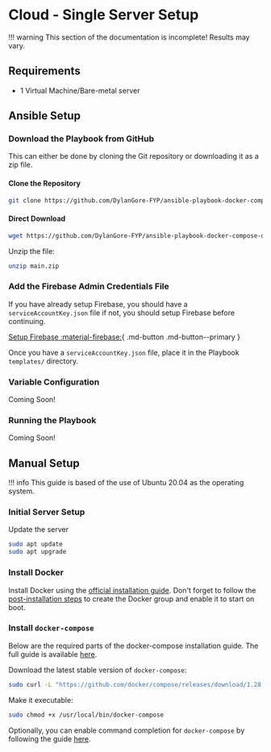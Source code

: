 # Cloud - Single Server Setup

<!-- prettier-ignore -->
!!! warning
    This section of the documentation is incomplete! Results may vary.

## Requirements

- 1 Virtual Machine/Bare-metal server

## Ansible Setup

### Download the Playbook from GitHub

This can either be done by cloning the Git repository or downloading it as a zip file.

#### Clone the Repository

```bash
git clone https://github.com/DylanGore-FYP/ansible-playbook-docker-compose-deploy.git
```

#### Direct Download

```bash
wget https://github.com/DylanGore-FYP/ansible-playbook-docker-compose-deploy/archive/refs/heads/main.zip
```

Unzip the file:

```bash
unzip main.zip
```

### Add the Firebase Admin Credentials File

If you have already setup Firebase, you should have a `serviceAccountKey.json` file if not, you should setup Firebase before continuing.

[Setup Firebase :material-firebase:](setup/external-firebase-authentication){ .md-button .md-button--primary }

Once you have a `serviceAccountKey.json` file, place it in the Playbook `templates/` directory.

### Variable Configuration

Coming Soon!

### Running the Playbook

Coming Soon!

## Manual Setup

<!-- prettier-ignore -->
!!! info
    This guide is based of the use of Ubuntu 20.04 as the operating system.

### Initial Server Setup

Update the server

```bash
sudo apt update
sudo apt upgrade
```

### Install Docker

Install Docker using the [official installation guide](https://docs.docker.com/engine/install/ubuntu/). Don't forget to follow the [post-installation steps](https://docs.docker.com/engine/install/linux-postinstall/) to create the Docker group and enable it to start on boot.

### Install `docker-compose`

Below are the required parts of the docker-compose installation guide. The full guide is available [here](https://docs.docker.com/compose/install/).

Download the latest stable version of `docker-compose`:

```bash
sudo curl -L "https://github.com/docker/compose/releases/download/1.28.6/docker-compose-$(uname -s)-$(uname -m)" -o /usr/local/bin/docker-compose
```

Make it executable:

```bash
sudo chmod +x /usr/local/bin/docker-compose
```

Optionally, you can enable command completion for `docker-compose` by following the guide [here](https://docs.docker.com/compose/completion/).
